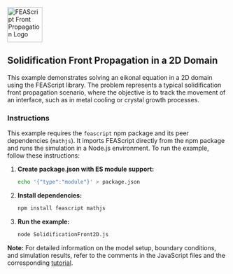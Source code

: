 <img src="https://feascript.github.io/FEAScript-website/assets/FEAScriptFrontPropagation.png" width="80" alt="FEAScript Front Propagation Logo">

## Solidification Front Propagation in a 2D Domain

This example demonstrates solving an eikonal equation in a 2D domain using the FEAScript library. The problem represents a typical solidification front propagation scenario, where the objective is to track the movement of an interface, such as in metal cooling or crystal growth processes.

### Instructions

This example requires the `feascript` npm package and its peer dependencies (`mathjs`). It imports FEAScript directly from the npm package and runs the simulation in a Node.js environment. To run the example, follow these instructions:

1. **Create package.json with ES module support:**

   ```bash
   echo '{"type":"module"}' > package.json
   ```

2. **Install dependencies:**

   ```bash
   npm install feascript mathjs
   ```

3. **Run the example:**

   ```bash
   node SolidificationFront2D.js
   ```

**Note:** For detailed information on the model setup, boundary conditions, and simulation results, refer to the comments in the JavaScript files and the corresponding [tutorial](https://feascript.com/tutorials/SolidificationFront2D.html).
